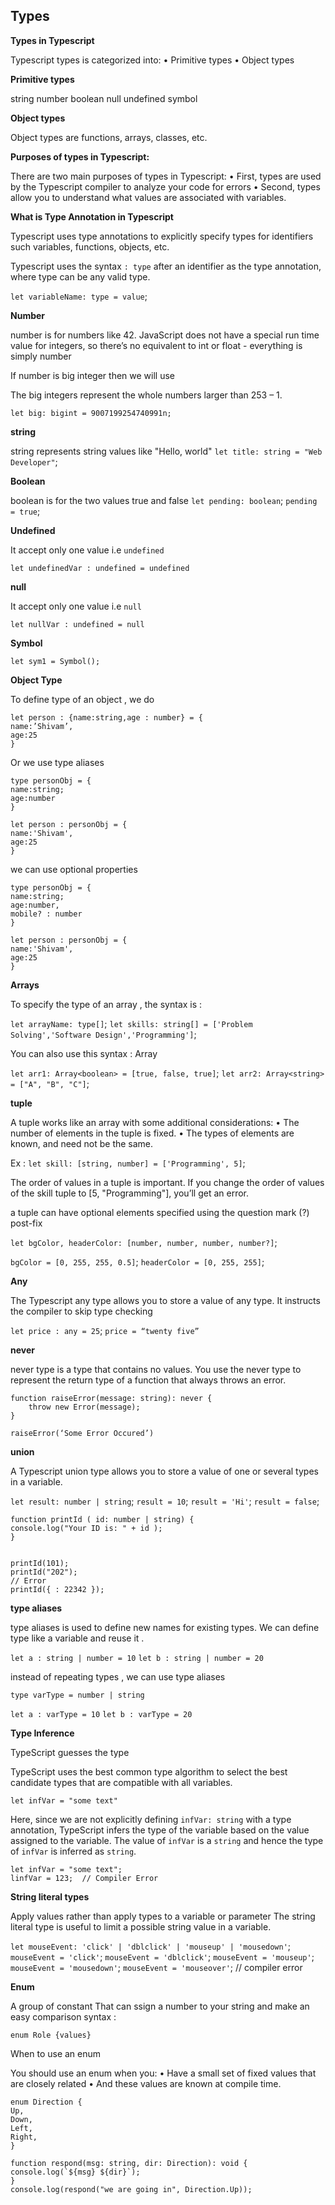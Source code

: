 ## Types

**Types in Typescript**

Typescript types is categorized into:
• Primitive types
• Object types

**Primitive types**

string
number
boolean
null
undefined
symbol

**Object types**

Object types are functions, arrays, classes, etc.

**Purposes of types in Typescript:**

There are two main purposes of types in Typescript:
• First, types are used by the Typescript compiler to analyze your code for errors
• Second, types allow you to understand what values are associated with variables.

**What is Type Annotation in Typescript**

Typescript uses type annotations to explicitly specify types for identifiers such variables, functions, objects, etc.

Typescript uses the syntax `: type` after an identifier as the type annotation, where type can be any valid type.

`let variableName: type = value`;

**Number**

number is for numbers like 42. JavaScript does not have a special run time value for integers, so there’s no equivalent to int or float - everything is simply number

If number is big integer then we will use

The big integers represent the whole numbers larger than 253 – 1.

`let big: bigint = 9007199254740991n;`

**string**

string represents string values like "Hello, world"
`let title: string = "Web Developer"`;

**Boolean**

boolean is for the two values true and false
`let pending: boolean`;
`pending = true`;

**Undefined**

It accept only one value i.e `undefined`

`let undefinedVar : undefined = undefined`

**null**

It accept only one value i.e `null`

`let nullVar : undefined = null`

**Symbol**

`let sym1 = Symbol();`

**Object Type**

To define type of an object , we do

```
let person : {name:string,age : number} = {
name:’Shivam’,
age:25
}

```

Or
we use type aliases

```
type personObj = {
name:string;
age:number
}

let person : personObj = {
name:'Shivam',
age:25
}
```

we can use optional properties

```
type personObj = {
name:string;
age:number,
mobile? : number
}

let person : personObj = {
name:'Shivam',
age:25
}
```

**Arrays**

To specify the type of an array , the syntax is :

`let arrayName: type[]`;
`let skills: string[] = ['Problem Solving','Software Design','Programming']`;

You can also use this syntax : Array<type>

`let arr1: Array<boolean> = [true, false, true]`;
`let arr2: Array<string> = ["A", "B", "C"]`;

**tuple**

A tuple works like an array with some additional considerations:
• The number of elements in the tuple is fixed.
• The types of elements are known, and need not be the same.

Ex :
`let skill: [string, number] = ['Programming', 5]`;

The order of values in a tuple is important. If you change the order of values of the skill tuple to [5, "Programming"], you’ll get an error.

a tuple can have optional elements specified using the question mark (?) post-fix

`let bgColor, headerColor: [number, number, number, number?]`;

`bgColor = [0, 255, 255, 0.5]`;
`headerColor = [0, 255, 255]`;

**Any**

The Typescript any type allows you to store a value of any type. It instructs the compiler to skip type checking

`let price : any = 25`;
`price = “twenty five”`

**never**

never type is a type that contains no values.
You use the never type to represent the return type of a function that always throws an error.

```
function raiseError(message: string): never {
    throw new Error(message);
}

raiseError(‘Some Error Occured’)
```

**union**

A Typescript union type allows you to store a value of one or several types in a variable.

`let result: number | string`;
`result = 10`;
`result = 'Hi'`;
`result = false`;

```
function printId ( id: number | string) {
console.log("Your ID is: " + id );
}


printId(101);
printId("202");
// Error
printId({ : 22342 });
```

**type aliases**

type aliases is used to define new names for existing types.
We can define type like a variable and reuse it .

`let a : string | number = 10`
`let b : string | number = 20`

instead of repeating types , we can use type aliases

`type varType = number | string`

`let a : varType = 10`
`let b : varType = 20`

**Type Inference**

TypeScript guesses the type

TypeScript uses the best common type algorithm to select the best candidate types that are compatible with all variables.

`let infVar = "some text"`

Here, since we are not explicitly defining `infVar: string` with a type annotation, TypeScript infers the type of the variable based on the value assigned to the variable. The value of `infVar` is a `string` and hence the type of `infVar` is inferred as `string`.

```
let infVar = "some text";
linfVar = 123;  // Compiler Error

```

**String literal types**

Apply values rather than apply types to a variable or parameter
The string literal type is useful to limit a possible string value in a variable.

`let mouseEvent: 'click' | 'dblclick' | 'mouseup' | 'mousedown'`;
`mouseEvent = 'click'`;
`mouseEvent = 'dblclick'`;
`mouseEvent = 'mouseup'`;
`mouseEvent = 'mousedown'`;
`mouseEvent = 'mouseover'`; // compiler error

**Enum**

A group of constant
That can ssign a number to your string and make an easy comparison
syntax :

`enum Role {values}`

When to use an enum

You should use an enum when you:
• Have a small set of fixed values that are closely related
• And these values are known at compile time.

```
enum Direction {
Up,
Down,
Left,
Right,
}

function respond(msg: string, dir: Direction): void {
console.log(`${msg} ${dir}`);
}
console.log(respond("we are going in", Direction.Up));

```
